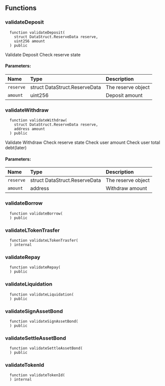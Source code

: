 


## Functions
### validateDeposit
```solidity
  function validateDeposit(
    struct DataStruct.ReserveData reserve,
    uint256 amount
  ) public
```

Validate Deposit
Check reserve state

#### Parameters:
| Name | Type | Description                                                          |
| :--- | :--- | :------------------------------------------------------------------- |
|`reserve` | struct DataStruct.ReserveData | The reserve object
|`amount` | uint256 | Deposit amount


### validateWithdraw
```solidity
  function validateWithdraw(
    struct DataStruct.ReserveData reserve,
    address amount
  ) public
```

Validate Withdraw
Check reserve state
Check user amount
Check user total debt(later)

#### Parameters:
| Name | Type | Description                                                          |
| :--- | :--- | :------------------------------------------------------------------- |
|`reserve` | struct DataStruct.ReserveData | The reserve object
|`amount` | address | Withdraw amount


### validateBorrow
```solidity
  function validateBorrow(
  ) public
```




### validateLTokenTrasfer
```solidity
  function validateLTokenTrasfer(
  ) internal
```




### validateRepay
```solidity
  function validateRepay(
  ) public
```




### validateLiquidation
```solidity
  function validateLiquidation(
  ) public
```




### validateSignAssetBond
```solidity
  function validateSignAssetBond(
  ) public
```




### validateSettleAssetBond
```solidity
  function validateSettleAssetBond(
  ) public
```




### validateTokenId
```solidity
  function validateTokenId(
  ) internal
```




